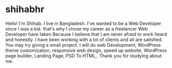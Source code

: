 # shihabhr
Hello! I'm Shihab. I live in Bangladesh. I've wanted to be a Web Developer since I was a kid. that's why I chose my career as a freelancer Web Developer have taken Because I believe that I am never afraid to work heard and honestly. I have been working with a lot of clients and all are satisfied. You may try giving a small project. I will do web Development, WordPress theme customization, responsive web design, speed up website, WordPress page builder, Landing Page, PSD To HTML,. Thank you for studying about me.
